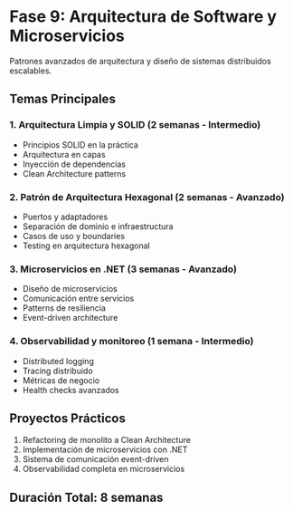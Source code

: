 # Fase 9: Arquitectura de Software y Microservicios

Patrones avanzados de arquitectura y diseño de sistemas distribuidos escalables.

## Temas Principales

### 1. Arquitectura Limpia y SOLID (2 semanas - Intermedio)
- Principios SOLID en la práctica
- Arquitectura en capas
- Inyección de dependencias
- Clean Architecture patterns

### 2. Patrón de Arquitectura Hexagonal (2 semanas - Avanzado)
- Puertos y adaptadores
- Separación de dominio e infraestructura
- Casos de uso y boundaries
- Testing en arquitectura hexagonal

### 3. Microservicios en .NET (3 semanas - Avanzado)
- Diseño de microservicios
- Comunicación entre servicios
- Patterns de resiliencia
- Event-driven architecture

### 4. Observabilidad y monitoreo (1 semana - Intermedio)
- Distributed logging
- Tracing distribuido
- Métricas de negocio
- Health checks avanzados

## Proyectos Prácticos
1. Refactoring de monolito a Clean Architecture
2. Implementación de microservicios con .NET
3. Sistema de comunicación event-driven
4. Observabilidad completa en microservicios

## Duración Total: 8 semanas